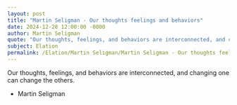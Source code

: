 ```yaml
---
layout: post
title: "Martin Seligman - Our thoughts feelings and behaviors"
date: 2024-12-28 12:00:00 -0000
author: Martin Seligman
quote: "Our thoughts, feelings, and behaviors are interconnected, and changing one can change the others."
subject: Elation
permalink: /Elation/Martin Seligman/Martin Seligman - Our thoughts feelings and behaviors
---
```


Our thoughts, feelings, and behaviors are interconnected, and changing one can change the others.

- Martin Seligman
